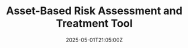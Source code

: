 ---
title: Asset-Based Risk Assessment and Treatment Tool
linkTitle: Asset-Based Risk Assessment and Treatment Tool
date: '2025-05-01T21:05:00Z'
weight: 1
description: No content
draft: false
ref: asset-based-risk-assessment-and-treatment-tool
---